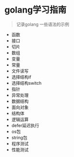 
# golang学习指南

> 记录golang 一些语法的示例

- 函数
- 接口
- 切片
- 数组
- 变量
- 常量
- 文件读写
- 选择结构if
- 选择结构switch
- 指针
- 异常处理
- 数据结构
- 面向对象
- 结构体
- 逻辑运算
- defer延迟执行
- os包
- string包
- 程序测试
- 性能测试
